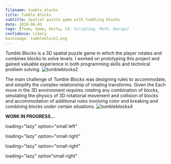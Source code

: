 ```yaml
---
filename: tumble_blocks
title: Tumble Blocks
subtitle: Spatial puzzle game with tumbling blocks
date: 2018-06-01
tags: [Team, Game, Unity, C#, Scripting, Math, Design]
confidence: Likely
mainimage: tumbleblock3.png
---
```


*Tumble Blocks* is a 3D spatial puzzle game in which the player rotates and combines blocks to solve levels. I worked on prototyping this project and gained valuable experience in both programming skills and technical problem solving. ![][tb2]

The main challenge of *Tumble Blocks* was designing rules to accommodate, and simplify the complex relationship of rotating transforms. Given the
Each move in the 3D environment requires rotating any combination of blocks, simulating the physics of 3D rotational movement and collision of blocks and accommodation of additional rules involving color and breaking and combining blocks under certain situations. ![][tb4]

**WORK IN PROGRESS...**

[tb1]: /images/tumbleblock1.png "tumbleblocks1"
	loading="lazy" option="small left"

[tb2]: /images/tumbleblock2.png "tumbleblocks2"
	loading="lazy" option="small right"

[tb3]: /images/tumbleblock3.png "tumbleblocks3"
	loading="lazy" option="small right"

[tb4]: /images/tumbleblock4.png "tumbleblocks4"
	loading="lazy" option"small right"
